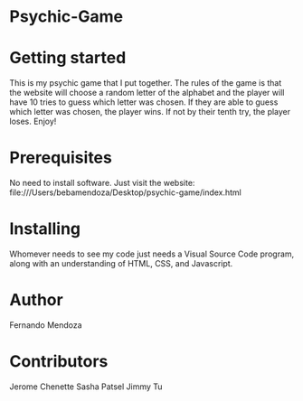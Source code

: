 # Psychic-Game

# Getting started
This is my psychic game that I put together.  The rules of the game is that the website will choose a random letter of the alphabet and the player will have 10 tries to guess which letter was chosen.  If they are able to guess which letter was chosen, the player wins.  If not by their tenth try, the player loses.  Enjoy!  

# Prerequisites
No need to install software. Just visit the website:
file:///Users/bebamendoza/Desktop/psychic-game/index.html

# Installing
Whomever needs to see my code just needs a Visual Source Code program, along with an understanding of HTML, CSS, and Javascript. 


# Author 
Fernando Mendoza

# Contributors
Jerome Chenette
Sasha Patsel
Jimmy Tu
